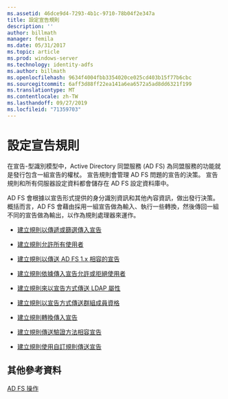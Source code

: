 ```yaml
---
ms.assetid: 46dce9d4-7293-4b1c-9710-78b04f2e347a
title: 設定宣告規則
description: ''
author: billmath
manager: femila
ms.date: 05/31/2017
ms.topic: article
ms.prod: windows-server
ms.technology: identity-adfs
ms.author: billmath
ms.openlocfilehash: 9634f4004fbb3354020ce025cd403b15f77b6cbc
ms.sourcegitcommit: 6aff3d88ff22ea141a6ea6572a5ad8dd6321f199
ms.translationtype: MT
ms.contentlocale: zh-TW
ms.lasthandoff: 09/27/2019
ms.locfileid: "71359703"
---
```

# <a name="configuring-claim-rules"></a>設定宣告規則

在宣告\-型識別模型中，Active Directory 同盟服務 \(AD FS\) 為同盟服務的功能就是發行包含一組宣告的權杖。 宣告規則會管理 AD FS 問題的宣告的決策。 宣告規則和所有伺服器設定資料都會儲存在 AD FS 設定資料庫中。  
  
AD FS 會根據以宣告形式提供的身分識別資訊和其他內容資訊，做出發行決策。 概括而言，AD FS 會藉由採用一組宣告做為輸入、執行一些轉換，然後傳回一組不同的宣告做為輸出，以作為規則處理器來運作。  
  
-   [建立規則以傳遞或篩選傳入宣告](../../ad-fs/operations/Create-a-Rule-to-Pass-Through-or-Filter-an-Incoming-Claim.md)  
  
-   [建立規則允許所有使用者](../../ad-fs/operations/Create-a-Rule-to-Permit-All-Users.md)  

-   [建立規則以傳送 AD FS 1.x 相容的宣告](../../ad-fs/operations/Create-a-Rule-to-Send-an-AD-FS-1x-Compatible-Claim.md)
  
-   [建立規則依據傳入宣告允許或拒絕使用者](../../ad-fs/operations/Create-a-Rule-to-Permit-or-Deny-Users-Based-on-an-Incoming-Claim.md)  
  
-   [建立規則來以宣告方式傳送 LDAP 屬性](../../ad-fs/operations/Create-a-Rule-to-Send-LDAP-Attributes-as-Claims.md)  
  
-   [建立規則以宣告方式傳送群組成員資格](../../ad-fs/operations/Create-a-Rule-to-Send-Group-Membership-as-a-Claim.md)  
  
-   [建立規則轉換傳入宣告](../../ad-fs/operations/Create-a-Rule-to-Transform-an-Incoming-Claim.md)  
  
-   [建立規則傳送驗證方法相容宣告](../../ad-fs/operations/Create-a-Rule-to-Send-an-Authentication-Method-Claim.md)  
  
-   [建立規則使用自訂規則傳送宣告](../../ad-fs/operations/Create-a-Rule-to-Send-Claims-Using-a-Custom-Rule.md)  

## <a name="additional-references"></a>其他參考資料  

[AD FS 操作](../../ad-fs/AD-FS-2016-Operations.md)
